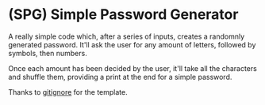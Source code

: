 # (SPG) Simple Password Generator
A really simple code which, after a series of inputs, creates a randomnly generated password.
It'll ask the user for any amount of letters, followed by symbols, then numbers.

Once each amount has been decided by the user, it'll take all the characters and shuffle them, providing a print at the end for a simple password.

Thanks to [gitignore](https://github.com/github/gitignore) for the template.
